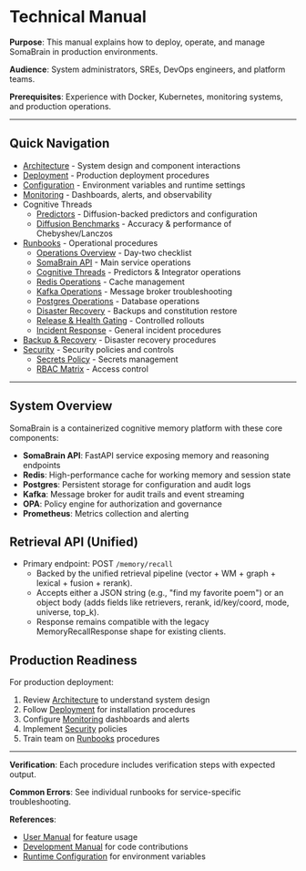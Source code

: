 # Technical Manual

**Purpose**: This manual explains how to deploy, operate, and manage SomaBrain in production environments.

**Audience**: System administrators, SREs, DevOps engineers, and platform teams.

**Prerequisites**: Experience with Docker, Kubernetes, monitoring systems, and production operations.

---

## Quick Navigation

- [Architecture](architecture.md) - System design and component interactions
- [Deployment](deployment.md) - Production deployment procedures
- [Configuration](configuration.md) - Environment variables and runtime settings
- [Monitoring](monitoring.md) - Dashboards, alerts, and observability
- Cognitive Threads
  - [Predictors](predictors.md) - Diffusion-backed predictors and configuration
  - [Diffusion Benchmarks](benchmarks_diffusion.md) - Accuracy & performance of Chebyshev/Lanczos
- [Runbooks](runbooks/) - Operational procedures
  - [Operations Overview](runbooks/operations-overview.md) - Day-two checklist
  - [SomaBrain API](runbooks/somabrain-api.md) - Main service operations
  - [Cognitive Threads](runbooks/cog-threads-operations.md) - Predictors & Integrator operations
  - [Redis Operations](runbooks/redis-operations.md) - Cache management
  - [Kafka Operations](runbooks/kafka-operations.md) - Message broker troubleshooting
  - [Postgres Operations](runbooks/postgres-operations.md) - Database operations
  - [Disaster Recovery](runbooks/disaster-recovery.md) - Backups and constitution restore
  - [Release & Health Gating](runbooks/release-health-gating.md) - Controlled rollouts
  - [Incident Response](runbooks/incident-response.md) - General incident procedures
- [Backup & Recovery](backup-and-recovery.md) - Disaster recovery procedures
- [Security](security/) - Security policies and controls
  - [Secrets Policy](security/secrets-policy.md) - Secrets management
  - [RBAC Matrix](security/rbac-matrix.md) - Access control

---

## System Overview

SomaBrain is a containerized cognitive memory platform with these core components:

- **SomaBrain API**: FastAPI service exposing memory and reasoning endpoints
- **Redis**: High-performance cache for working memory and session state
- **Postgres**: Persistent storage for configuration and audit logs
- **Kafka**: Message broker for audit trails and event streaming
- **OPA**: Policy engine for authorization and governance
- **Prometheus**: Metrics collection and alerting

## Retrieval API (Unified)

- Primary endpoint: POST `/memory/recall`
  - Backed by the unified retrieval pipeline (vector + WM + graph + lexical + fusion + rerank).
  - Accepts either a JSON string (e.g., "find my favorite poem") or an object body (adds fields like retrievers, rerank, id/key/coord, mode, universe, top_k).
  - Response remains compatible with the legacy MemoryRecallResponse shape for existing clients.


## Production Readiness

For production deployment:
1. Review [Architecture](architecture.md) to understand system design
2. Follow [Deployment](deployment.md) for installation procedures
3. Configure [Monitoring](monitoring.md) dashboards and alerts
4. Implement [Security](security/) policies
5. Train team on [Runbooks](runbooks/) procedures

---

**Verification**: Each procedure includes verification steps with expected output.

**Common Errors**: See individual runbooks for service-specific troubleshooting.

**References**:
- [User Manual](../user-manual/index.md) for feature usage
- [Development Manual](../development-manual/index.md) for code contributions
- [Runtime Configuration](configuration.md) for environment variables
